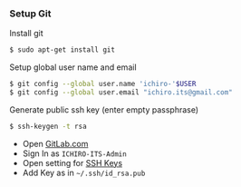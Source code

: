 ### Setup Git
Install git
```sh
$ sudo apt-get install git
```
Setup global user name and email
```sh
$ git config --global user.name 'ichiro-'$USER
$ git config --global user.email "ichiro.its@gmail.com"
```
Generate public ssh key (enter empty passphrase)
```sh
$ ssh-keygen -t rsa
```
- Open [GitLab.com](https://gitlab.com/users/sign_in)
- Sign In as `ICHIRO-ITS-Admin`
- Open setting for [SSH Keys](https://gitlab.com/profile/keys)
- Add Key as in `~/.ssh/id_rsa.pub`
